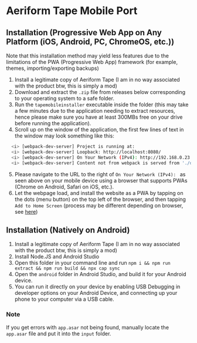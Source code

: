 # Aeriform Tape Mobile Port

## Installation (Progressive Web App on Any Platform (iOS, Android, PC, ChromeOS, etc.))
Note that this installation method may yield less features due to the limitations of the PWA (Progressive Web App) framework (for example, themes, importing/exporting backups)
1. Install a legitimate copy of Aeriform Tape (I am in no way associated with the product btw, this is simply a mod)
2. Download and extract the `.zip` file from releases below corresponding to your operating system to a safe folder.
3. Run the `tapemobileinstaller` executable inside the folder (this may take a few minutes due to the application needing to extract resources, hence please make sure you have at least 300MBs free on your drive before running the application).
4. Scroll up on the window of the application, the first few lines of text in the window may look something like this: 
```bash
  <i> [webpack-dev-server] Project is running at:
  <i> [webpack-dev-server] Loopback: http://localhost:8080/
  <i> [webpack-dev-server] On Your Network (IPv4): http://192.168.0.23:8080/
  <i> [webpack-dev-server] Content not from webpack is served from './dist' directory
```
5. Please navigate to the URL to the right of `On Your Network (IPv4): ` as seen above on your mobile device using a browser that supports PWAs (Chrome on Android, Safari on iOS, etc.).
6. Let the webpage load, and install the website as a PWA by tapping on the dots (menu button) on the top left of the browser, and then tapping `Add to Home Screen` (process may be different depending on browser, see [here](https://mobilesyrup.com/2020/05/24/how-install-progressive-web-app-pwa-android-ios-pc-mac/))


## Installation (Natively on Android)

1. Install a legitimate copy of Aeriform Tape (I am in no way associated with the product btw, this is simply a mod)
7. Install Node.JS and Android Studio
8. Open this folder in your command line and run `npm i && npm run extract && npm run build && npx cap sync`
9. Open the `android` folder in Android Studio, and build it for your Android device.
10. You can run it directly on your device by enabling USB Debugging in developer options on your Android Device, and connecting up your phone to your computer via a USB cable.

### Note
If you get errors with `app.asar` not being found, manually locate the `app.asar` file and put it into the `input` folder.
